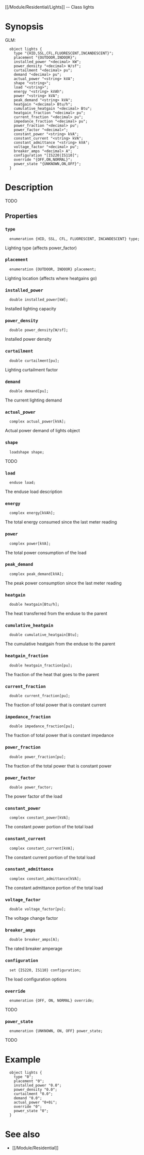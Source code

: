 [[/Module/Residential/Lights]] -- Class lights

# Synopsis

GLM:

~~~
  object lights {
    type "{HID,SSL,CFL,FLUORESCENT,INCANDESCENT}";
    placement "{OUTDOOR,INDOOR}";
    installed_power "<decimal> kW";
    power_density "<decimal> W/sf";
    curtailment "<decimal> pu";
    demand "<decimal> pu";
    actual_power "<string> kVA";
    shape "<string>";
    load "<string>";
    energy "<string> kVAh";
    power "<string> kVA";
    peak_demand "<string> kVA";
    heatgain "<decimal> Btu/h";
    cumulative_heatgain "<decimal> Btu";
    heatgain_fraction "<decimal> pu";
    current_fraction "<decimal> pu";
    impedance_fraction "<decimal> pu";
    power_fraction "<decimal> pu";
    power_factor "<decimal>";
    constant_power "<string> kVA";
    constant_current "<string> kVA";
    constant_admittance "<string> kVA";
    voltage_factor "<decimal> pu";
    breaker_amps "<decimal> A";
    configuration "[IS220|IS110]";
    override "{OFF,ON,NORMAL}";
    power_state "{UNKNOWN,ON,OFF}";
  }
~~~

# Description

TODO

## Properties

### `type`

~~~
  enumeration {HID, SSL, CFL, FLUORESCENT, INCANDESCENT} type;
~~~

Lighting type (affects power_factor)

### `placement`

~~~
  enumeration {OUTDOOR, INDOOR} placement;
~~~

Lighting location (affects where heatgains go)

### `installed_power`

~~~
  double installed_power[kW];
~~~

Installed lighting capacity

### `power_density`

~~~
  double power_density[W/sf];
~~~

Installed power density

### `curtailment`

~~~
  double curtailment[pu];
~~~

Lighting curtailment factor

### `demand`

~~~
  double demand[pu];
~~~

The current lighting demand

### `actual_power`

~~~
  complex actual_power[kVA];
~~~

Actual power demand of lights object

### `shape`

~~~
  loadshape shape;
~~~

TODO

### `load`

~~~
  enduse load;
~~~

The enduse load description

### `energy`

~~~
  complex energy[kVAh];
~~~

The total energy consumed since the last meter reading

### `power`

~~~
  complex power[kVA];
~~~

The total power consumption of the load

### `peak_demand`

~~~
  complex peak_demand[kVA];
~~~

The peak power consumption since the last meter reading

### `heatgain`

~~~
  double heatgain[Btu/h];
~~~

The heat transferred from the enduse to the parent

### `cumulative_heatgain`

~~~
  double cumulative_heatgain[Btu];
~~~

The cumulative heatgain from the enduse to the parent

### `heatgain_fraction`

~~~
  double heatgain_fraction[pu];
~~~

The fraction of the heat that goes to the parent

### `current_fraction`

~~~
  double current_fraction[pu];
~~~

The fraction of total power that is constant current

### `impedance_fraction`

~~~
  double impedance_fraction[pu];
~~~

The fraction of total power that is constant impedance

### `power_fraction`

~~~
  double power_fraction[pu];
~~~

The fraction of the total power that is constant power

### `power_factor`

~~~
  double power_factor;
~~~

The power factor of the load

### `constant_power`

~~~
  complex constant_power[kVA];
~~~

The constant power portion of the total load

### `constant_current`

~~~
  complex constant_current[kVA];
~~~

The constant current portion of the total load

### `constant_admittance`

~~~
  complex constant_admittance[kVA];
~~~

The constant admittance portion of the total load

### `voltage_factor`

~~~
  double voltage_factor[pu];
~~~

The voltage change factor

### `breaker_amps`

~~~
  double breaker_amps[A];
~~~

The rated breaker amperage

### `configuration`

~~~
  set {IS220, IS110} configuration;
~~~

The load configuration options

### `override`

~~~
  enumeration {OFF, ON, NORMAL} override;
~~~

TODO

### `power_state`

~~~
  enumeration {UNKNOWN, ON, OFF} power_state;
~~~

TODO

# Example

~~~
  object lights {
    type "0";
    placement "0";
    installed_power "0.0";
    power_density "0.0";
    curtailment "0.0";
    demand "0.0";
    actual_power "0+0i";
    override "0";
    power_state "0";
  }
~~~

# See also

* [[/Module/Residential]]

